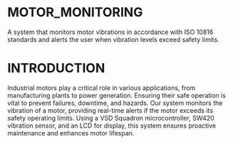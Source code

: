 # MOTOR_MONITORING
A system that monitors motor vibrations in accordance with ISO 10816 standards and alerts the user when vibration levels exceed safety limits.
# INTRODUCTION
Industrial motors play a critical role in various applications, from manufacturing plants to power generation. Ensuring their safe operation is vital to prevent failures, downtime, and hazards. Our system monitors the vibration of a motor, providing real-time alerts if the motor exceeds its safety operating limits. Using a VSD Squadron microcontroller, SW420 vibration sensor, and an LCD for display, this system ensures proactive maintenance and enhances motor lifespan.
